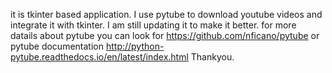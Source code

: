 it is tkinter based application.
I use pytube to download youtube videos and integrate it with tkinter.
I am still updating it to make it better.
for more datails about pytube you can look for https://github.com/nficano/pytube
or pytube documentation http://python-pytube.readthedocs.io/en/latest/index.html
Thankyou.
